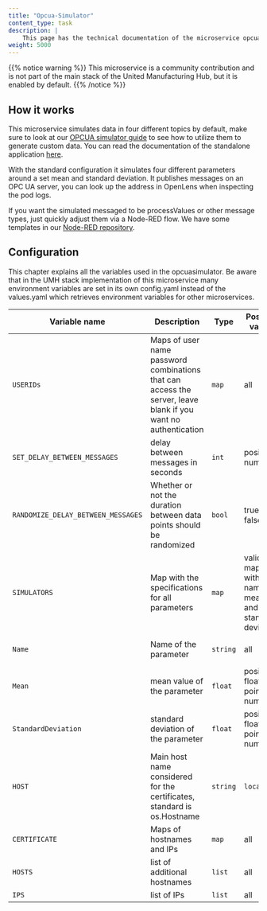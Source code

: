 ```yaml
---
title: "Opcua-Simulator"
content_type: task
description: |
    This page has the technical documentation of the microservice opcuasimulator
weight: 5000
---
```


{{% notice warning %}}
This microservice is a community contribution and is not part of the main stack of the United Manufacturing Hub, but it is enabled by default.
{{% /notice %}}

## How it works

This microservice simulates data in four different topics by default, make sure to look at our [OPCUA simulator guide](https://learn.umh.app/guides/getstarted/data-manipulation/creating-node-red-flow-with-simulated-opcua-data/) to see how to utilize them to generate custom data.
You can read the documentation of the standalone application [here](https://github.com/amine-amaach/simulators/tree/main/ioTSensorsOPCUA).

With the standard configuration it simulates four different parameters around a set mean and standard deviation.
It publishes messages on an OPC UA server, you can look up the address in OpenLens when inspecting the pod logs.

If you want the simulated messaged to be processValues or other message types, just quickly adjust them via a Node-RED flow.
We have some templates in our [Node-RED repository](https://learn.umh.app/guides/advanced/data-manipulation/node-red-flows-repo/).



## Configuration

This chapter explains all the variables used in the opcuasimulator. Be aware that in the UMH stack implementation of this microservice
many environment variables are set in its own config.yaml instead of the values.yaml which retrieves environment variables for other microservices.


| Variable name                      | Description                                                      | Type     | Possible values | Example value                                               |
|------------------------------------|------------------------------------------------------------------|----------|--|-------------------------------------------------------------|
| `USERIDs`                        | Maps of user name password combinations that can access the server, leave blank if you want no authentication                                 | `map` | all | `[{"Username" : "root", "Password" : "secret"}]`                                  |
| `SET_DELAY_BETWEEN_MESSAGES`       | delay between messages in seconds                                    | `int`    | positive numbers | 15    |
| `RANDOMIZE_DELAY_BETWEEN_MESSAGES` | Whether or not the duration between data points should be randomized | `bool`   | true, false | false      |
| `SIMULATORS`                       | Map with the specifications for all parameters                       | `map`    |valid maps with name, mean and standard deviation | `[{Name: Temperature, Mean: 5, StandardDeviation: 1}]`|
| `Name`                             | Name of the parameter | `string` | all     | `Temperature`, `Humidity`, `Density`, `Weight`
| `Mean`                             | mean value of the parameter | `float`    | positive floating point numbers     | 80.7   |
| `StandardDeviation`                | standard deviation of the parameter| `float`    | positive floating point numbers    |1.54|
|`HOST`|Main host name considered for the certificates, standard is os.Hostname|`string`|`localhost`|
| `CERTIFICATE`                      | Maps of hostnames and IPs | `map` | all | `"CERTIFICATE":{"Hosts":[], "IPS":[]}`
| `HOSTS`                            | list of additional hostnames | `list` | all | `"Hosts":["opcua"]`
| `IPS`                              | list of IPs| `list` | all | `"IPS":[]`